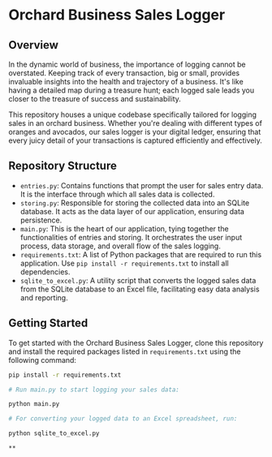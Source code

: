 # Orchard Business Sales Logger

## Overview

In the dynamic world of business, the importance of logging cannot be overstated. Keeping track of every transaction, big or small, provides invaluable insights into the health and trajectory of a business. It's like having a detailed map during a treasure hunt; each logged sale leads you closer to the treasure of success and sustainability.

This repository houses a unique codebase specifically tailored for logging sales in an orchard business. Whether you're dealing with different types of oranges and avocados, our sales logger is your digital ledger, ensuring that every juicy detail of your transactions is captured efficiently and effectively.

## Repository Structure

- `entries.py`: Contains functions that prompt the user for sales entry data. It is the interface through which all sales data is collected.
- `storing.py`: Responsible for storing the collected data into an SQLite database. It acts as the data layer of our application, ensuring data persistence.
- `main.py`: This is the heart of our application, tying together the functionalities of entries and storing. It orchestrates the user input process, data storage, and overall flow of the sales logging.
- `requirements.txt`: A list of Python packages that are required to run this application. Use `pip install -r requirements.txt` to install all dependencies.
- `sqlite_to_excel.py`: A utility script that converts the logged sales data from the SQLite database to an Excel file, facilitating easy data analysis and reporting.

## Getting Started

To get started with the Orchard Business Sales Logger, clone this repository and install the required packages listed in `requirements.txt` using the following command:

```bash
pip install -r requirements.txt

# Run main.py to start logging your sales data:

python main.py

# For converting your logged data to an Excel spreadsheet, run:

python sqlite_to_excel.py

**



```
